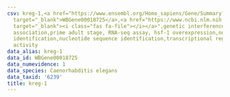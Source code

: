 ```yaml
---
csv: kreg-1,<a href="https://www.ensembl.org/Homo_sapiens/Gene/Summary?db=core;g=WBGene00018725"
  target="_blank">WBGene00018725</a>,<a href="https://www.ncbi.nlm.nih.gov/pubmed/30894454"
  target="_blank"><i class="fas fa-file"></i></a>",genetic interference,functional
  association,prime adult stage, RNA-seq assay, hsf-1 overexpression,nucleotide sequence
  identification,nucleotide sequence identification,transcriptional regulation,up-regulates
  activity
data_alias: kreg-1
data_id: WBGene00018725
data_numevidence: 1
data_species: Caenorhabditis elegans
data_taxid: '6239'
title: kreg-1
---
```

